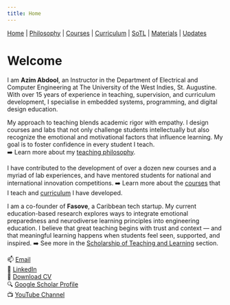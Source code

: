 ```yaml
---
title: Home
---
```


<div class="navbar">
  <a href="index" class="active">Home</a> |
  <a href="philosophy">Philosophy</a> |
  <a href="courses">Courses</a> |
  <a href="curriculum">Curriculum</a> |
  <a href="sotl">SoTL</a> |
  <a href="materials">Materials</a> |
  <a href="changelog">Updates</a>
</div>

# Welcome

I am **Azim Abdool**, an Instructor in the Department of Electrical and Computer Engineering at The University of the West Indies, St. Augustine. With over 15 years of experience in teaching, supervision, and curriculum development, I specialise in embedded systems, programming, and digital design education.

My approach to teaching blends academic rigor with empathy. I design courses and labs that not only challenge students intellectually but also recognize the emotional and motivational factors that influence learning. My goal is to foster confidence in every student I teach.  
➡️ Learn more about my [teaching philosophy](philosophy).

I have contributed to the development of over a dozen new courses and a myriad of lab experiences, and have mentored students for national and international innovation competitions. ➡️ Learn more about the [courses](courses) that I teach and [curriculum](curriculum) I have developed.

I am a co-founder of **Fasove**, a Caribbean tech startup. My current education-based research explores ways to integrate emotional preparedness and neurodiverse learning principles into engineering education. I believe that great teaching begins with trust and context — and that meaningful learning happens when students feel seen, supported, and inspired. ➡️ See more in the [Scholarship of Teaching and Learning](sotl) section.

📫 [Email](mailto:azim.abdool@uwi.edu)  
🔗 [LinkedIn](http://tt.linkedin.com/pub/azim-abdool/21/968/931/)  
📄 [Download CV](Azim_CV_May25.pdf)  
🔍 [Google Scholar Profile](https://scholar.google.com/citations?user=m_Ouj0IAAAAJ&hl=en)  
📺 [YouTube Channel](https://www.youtube.com/@AzimAbd001)
